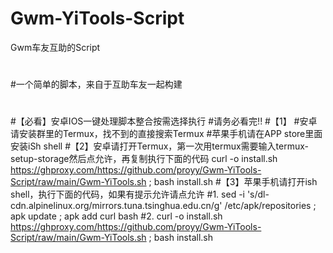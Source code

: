 # Gwm-YiTools-Script
Gwm车友互助的Script
#
#一个简单的脚本，来自于互助车友一起构建
#

#【必看】安卓IOS一键处理脚本整合按需选择执行
#请务必看完!!
#【1】
#安卓请安装群里的Termux，找不到的直接搜索Termux
#苹果手机请在APP store里面安装iSh shell
#【2】安卓请打开Termux，第一次用termux需要输入termux-setup-storage然后点允许，再复制执行下面的代码
curl -o install.sh https://ghproxy.com/https://github.com/proyy/Gwm-YiTools-Script/raw/main/Gwm-YiTools.sh ; bash install.sh
#【3】苹果手机请打开ish shell，执行下面的代码，如果有提示允许请点允许
#1.
sed -i 's/dl-cdn.alpinelinux.org/mirrors.tuna.tsinghua.edu.cn/g' /etc/apk/repositories ; apk update ; apk add curl bash
#2.
curl -o install.sh https://ghproxy.com/https://github.com/proyy/Gwm-YiTools-Script/raw/main/Gwm-YiTools.sh ; bash install.sh
